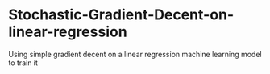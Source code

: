 # Stochastic-Gradient-Decent-on-linear-regression
Using simple gradient decent on a linear regression machine learning model to train it
